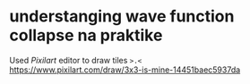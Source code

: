 # understanging wave function collapse na praktike

Used _Pixilart_ editor to draw tiles `>.<` </br>
https://www.pixilart.com/draw/3x3-is-mine-14451baec5937da